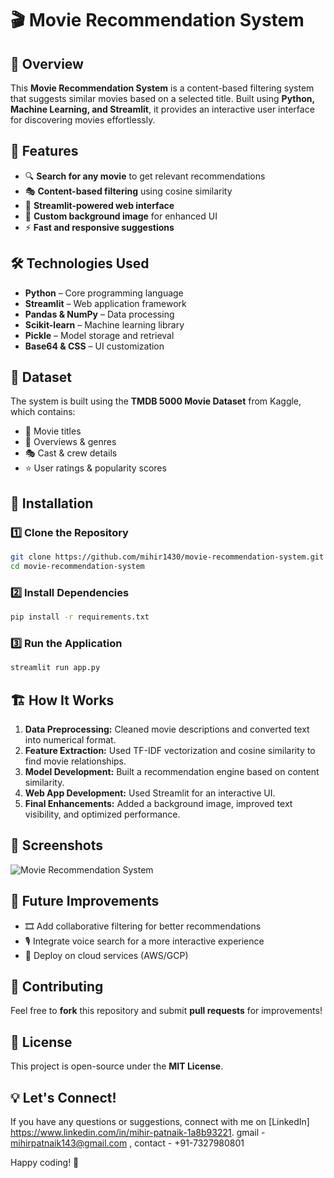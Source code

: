 # 🎬 Movie Recommendation System

## 📌 Overview
This **Movie Recommendation System** is a content-based filtering system that suggests similar movies based on a selected title. 
Built using **Python, Machine Learning, and Streamlit**, it provides an interactive user interface for discovering movies effortlessly.

## 🚀 Features
- 🔍 **Search for any movie** to get relevant recommendations
- 🎭 **Content-based filtering** using cosine similarity
- 🎨 **Streamlit-powered web interface**
- 📸 **Custom background image** for enhanced UI
- ⚡ **Fast and responsive suggestions**

## 🛠️ Technologies Used
- **Python** – Core programming language
- **Streamlit** – Web application framework
- **Pandas & NumPy** – Data processing
- **Scikit-learn** – Machine learning library
- **Pickle** – Model storage and retrieval
- **Base64 & CSS** – UI customization

## 📂 Dataset
The system is built using the **TMDB 5000 Movie Dataset** from Kaggle, which contains:
- 🎥 Movie titles
- 📜 Overviews & genres
- 🎭 Cast & crew details
- ⭐ User ratings & popularity scores

## 🔧 Installation
### 1️⃣ Clone the Repository
```bash
git clone https://github.com/mihir1430/movie-recommendation-system.git
cd movie-recommendation-system
```

### 2️⃣ Install Dependencies
```bash
pip install -r requirements.txt
```

### 3️⃣ Run the Application
```bash
streamlit run app.py
```

## 🏗️ How It Works
1. **Data Preprocessing:** Cleaned movie descriptions and converted text into numerical format.
2. **Feature Extraction:** Used TF-IDF vectorization and cosine similarity to find movie relationships.
3. **Model Development:** Built a recommendation engine based on content similarity.
4. **Web App Development:** Used Streamlit for an interactive UI.
5. **Final Enhancements:** Added a background image, improved text visibility, and optimized performance.

## 📸 Screenshots
![Movie Recommendation System](path/to/screenshot.png)

## 🌟 Future Improvements
- 🎞️ Add collaborative filtering for better recommendations
- 🎙️ Integrate voice search for a more interactive experience
- 📡 Deploy on cloud services (AWS/GCP)

## 🤝 Contributing
Feel free to **fork** this repository and submit **pull requests** for improvements!

## 📜 License
This project is open-source under the **MIT License**.

## 💡 Let's Connect!
If you have any questions or suggestions, connect with me on [LinkedIn] https://www.linkedin.com/in/mihir-patnaik-1a8b93221. gmail - mihirpatnaik143@gmail.com ,  contact -  +91-7327980801

Happy coding! 🚀

